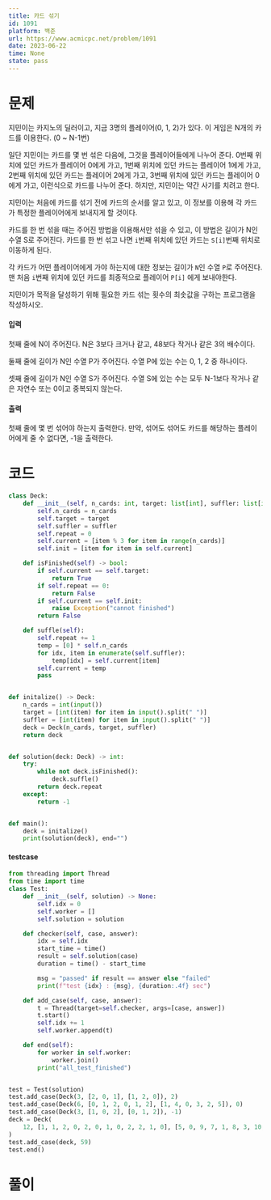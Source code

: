 ```yaml
---
title: 카드 섞기
id: 1091
platform: 백준
url: https://www.acmicpc.net/problem/1091
date: 2023-06-22
time: None
state: pass
---
```


# 문제

지민이는 카지노의 딜러이고, 지금 3명의 플레이어(0, 1, 2)가 있다. 이 게임은 N개의 카드를 이용한다. (0 ~ N-1번)

일단 지민이는 카드를 몇 번 섞은 다음에, 그것을 플레이어들에게 나누어 준다. 0번째 위치에 있던 카드가 플레이어 0에게 가고, 1번째 위치에 있던 카드는 플레이어 1에게 가고, 2번째 위치에 있던 카드는 플레이어 2에게 가고, 3번째 위치에 있던 카드는 플레이어 0에게 가고, 이런식으로 카드를 나누어 준다. 하지만, 지민이는 약간 사기를 치려고 한다.

지민이는 처음에 카드를 섞기 전에 카드의 순서를 알고 있고, 이 정보를 이용해 각 카드가 특정한 플레이어에게 보내지게 할 것이다.

카드를 한 번 섞을 때는 주어진 방법을 이용해서만 섞을 수 있고, 이 방법은 길이가 N인 수열 S로 주어진다. 카드를 한 번 섞고 나면 `i`번째 위치에 있던 카드는 `S[i]`번째 위치로 이동하게 된다.

각 카드가 어떤 플레이어에게 가야 하는지에 대한 정보는 길이가 `N`인 수열 `P`로 주어진다. 맨 처음 `i`번째 위치에 있던 카드를 최종적으로 플레이어 `P[i]` 에게 보내야한다.

지민이가 목적을 달성하기 위해 필요한 카드 섞는 횟수의 최솟값을 구하는 프로그램을 작성하시오.

#### 입력

첫째 줄에 N이 주어진다. N은 3보다 크거나 같고, 48보다 작거나 같은 3의 배수이다.

둘째 줄에 길이가 N인 수열 P가 주어진다. 수열 P에 있는 수는 0, 1, 2 중 하나이다.

셋째 줄에 길이가 N인 수열 S가 주어진다. 수열 S에 있는 수는 모두 N-1보다 작거나 같은 자연수 또는 0이고 중복되지 않는다.

#### 출력

첫째 줄에 몇 번 섞어야 하는지 출력한다. 만약, 섞어도 섞어도 카드를 해당하는 플레이어에게 줄 수 없다면, -1을 출력한다.

# 코드

```python
class Deck:
    def __init__(self, n_cards: int, target: list[int], suffler: list[int]):
        self.n_cards = n_cards
        self.target = target
        self.suffler = suffler
        self.repeat = 0
        self.current = [item % 3 for item in range(n_cards)]
        self.init = [item for item in self.current]

    def isFinished(self) -> bool:
        if self.current == self.target:
            return True
        if self.repeat == 0:
            return False
        if self.current == self.init:
            raise Exception("cannot finished")
        return False

    def suffle(self):
        self.repeat += 1
        temp = [0] * self.n_cards
        for idx, item in enumerate(self.suffler):
            temp[idx] = self.current[item]
        self.current = temp
        pass


def initalize() -> Deck:
    n_cards = int(input())
    target = [int(item) for item in input().split(" ")]
    suffler = [int(item) for item in input().split(" ")]
    deck = Deck(n_cards, target, suffler)
    return deck


def solution(deck: Deck) -> int:
    try:
        while not deck.isFinished():
            deck.suffle()
        return deck.repeat
    except:
        return -1


def main():
    deck = initalize()
    print(solution(deck), end="")
```

#### testcase

```python
from threading import Thread
from time import time
class Test:
    def __init__(self, solution) -> None:
        self.idx = 0
        self.worker = []
        self.solution = solution

    def checker(self, case, answer):
        idx = self.idx
        start_time = time()
        result = self.solution(case)
        duration = time() - start_time

        msg = "passed" if result == answer else "failed"
        print(f"test {idx} : {msg}, {duration:.4f} sec")

    def add_case(self, case, answer):
        t = Thread(target=self.checker, args=[case, answer])
        t.start()
        self.idx += 1
        self.worker.append(t)

    def end(self):
        for worker in self.worker:
            worker.join()
        print("all_test_finished")


test = Test(solution)
test.add_case(Deck(3, [2, 0, 1], [1, 2, 0]), 2)
test.add_case(Deck(6, [0, 1, 2, 0, 1, 2], [1, 4, 0, 3, 2, 5]), 0)
test.add_case(Deck(3, [1, 0, 2], [0, 1, 2]), -1)
deck = Deck(
    12, [1, 1, 2, 0, 2, 0, 1, 0, 2, 2, 1, 0], [5, 0, 9, 7, 1, 8, 3, 10, 4, 11, 6, 2]
)
test.add_case(deck, 59)
test.end()
```

# 풀이
